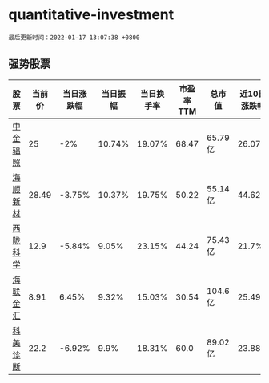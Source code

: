 # quantitative-investment

`最后更新时间：2022-01-17 13:07:38 +0800`

## 强势股票

|股票|当前价|当日涨跌幅|当日振幅|当日换手率|市盈率TTM|总市值|近10日涨跌幅|
|----|----|----|----|----|----|----|----|
|[中金辐照](https://xueqiu.com/S/SZ300962)|25|-2%|10.74%|19.07%|68.47|65.79亿|26.07%|
|[海顺新材](https://xueqiu.com/S/SZ300501)|28.49|-3.75%|10.37%|19.75%|50.22|55.14亿|44.62%|
|[西陇科学](https://xueqiu.com/S/SZ002584)|12.9|-5.84%|9.05%|23.15%|44.24|75.43亿|21.7%|
|[海联金汇](https://xueqiu.com/S/SZ002537)|8.91|6.45%|9.32%|15.03%|30.54|104.6亿|25.49%|
|[科美诊断](https://xueqiu.com/S/SH688468)|22.2|-6.92%|9.9%|18.31%|60.0|89.02亿|23.88%|
